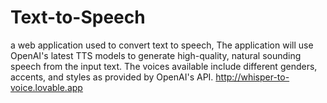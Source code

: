# Text-to-Speech
a web application used to convert text to speech, The application will use OpenAI's latest TTS models to generate high-quality, natural sounding speech from the input text. The voices available include different genders, accents, and styles as provided by OpenAI's API.
http://whisper-to-voice.lovable.app
